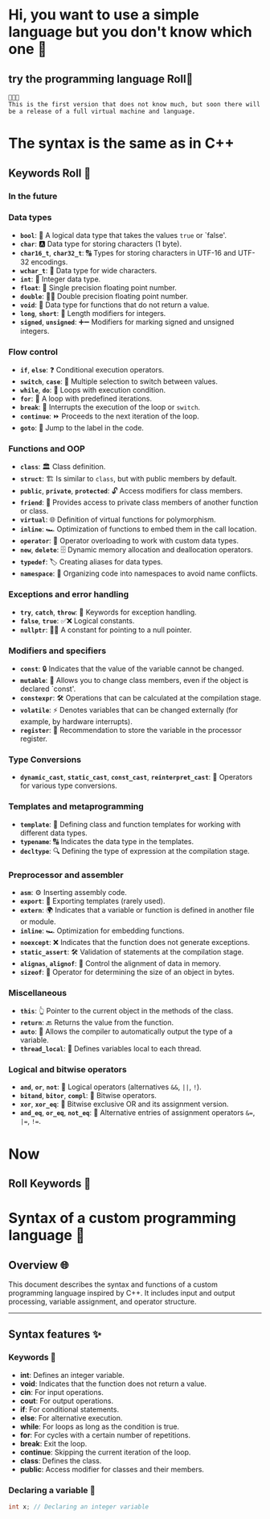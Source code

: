 # Hi, you want to use a simple language but you don't know which one 🌅

## try the programming language Roll🎂

```
🥳🥳🥳
This is the first version that does not know much, but soon there will be a release of a full virtual machine and language.
```

# The syntax is the same as in C++

## Keywords Roll 🎂
### In the future 
### Data types
- **`bool`**: 🔄 A logical data type that takes the values `true` or `false'.
- **`char`**: 🅰️ Data type for storing characters (1 byte).
- **`char16_t`**, **`char32_t`**: 🔠 Types for storing characters in UTF-16 and UTF-32 encodings.
- **`wchar_t`**: 🔡 Data type for wide characters.
- **`int`**: 🔢 Integer data type.
- **`float`**: 🌊 Single precision floating point number.
- **`double`**: 🌊🌊 Double precision floating point number.
- **`void`**: 🚫 Data type for functions that do not return a value.
- **`long`**, **`short`**: 📏 Length modifiers for integers.
- **`signed`**, **`unsigned`**: ➕➖ Modifiers for marking signed and unsigned integers.

### Flow control
- **`if`**, **`else`**: ❓ Conditional execution operators.
- **`switch`**, **`case`**: 🔀 Multiple selection to switch between values.
- **`while`**, **`do`**: 🔁 Loops with execution condition.
- **`for`**: 🔄 A loop with predefined iterations.
- **`break`**: 🛑 Interrupts the execution of the loop or `switch`.
- **`continue`**: ⏩ Proceeds to the next iteration of the loop.
- **`goto`**: 🚦 Jump to the label in the code.

### Functions and OOP
- **`class`**: 🏛 Class definition.
- **`struct`**: 🏗 Is similar to `class`, but with public members by default.
- **`public`**, **`private`**, **`protected`**: 🔓 Access modifiers for class members.
- **`friend`**: 👫 Provides access to private class members of another function or class.
- **`virtual`**: 🌐 Definition of virtual functions for polymorphism.
- **`inline`**: 🏎 Optimization of functions to embed them in the call location.
- **`operator`**: 🔧 Operator overloading to work with custom data types.
- **`new`**, **`delete`**: 🗄 Dynamic memory allocation and deallocation operators.
- **`typedef`**: 🏷 Creating aliases for data types.
- **`namespace`**: 🌌 Organizing code into namespaces to avoid name conflicts.

### Exceptions and error handling
- **`try`**, **`catch`**, **`throw`**: 🛑 Keywords for exception handling.
- **`false`**, **`true`**: ✅❌ Logical constants.
- **`nullptr`**: 🚫🔗 A constant for pointing to a null pointer.

### Modifiers and specifiers
- **`const`**: 🔒 Indicates that the value of the variable cannot be changed.
- **`mutable`**: 🔄 Allows you to change class members, even if the object is declared `const'.
- **`constexpr`**: 🛠 Operations that can be calculated at the compilation stage.
- **`volatile`**: ⚡ Denotes variables that can be changed externally (for example, by hardware interrupts).
- **`register`**: 🚀 Recommendation to store the variable in the processor register.

### Type Conversions
- **`dynamic_cast`**, **`static_cast`**, **`const_cast`**, **`reinterpret_cast`**: 🔄 Operators for various type conversions.

### Templates and metaprogramming
- **`template`**: 📝 Defining class and function templates for working with different data types.
- **`typename`**: 🔠 Indicates the data type in the templates.
- **`decltype`**: 🔍 Defining the type of expression at the compilation stage.

### Preprocessor and assembler
- **`asm`**: ⚙️ Inserting assembly code.
- **`export`**: 🚢 Exporting templates (rarely used).
- **`extern`**: 🌍 Indicates that a variable or function is defined in another file or module.
- **`inline`**: 🏎 Optimization for embedding functions.
- **`noexcept`**: ❌ Indicates that the function does not generate exceptions.
- **`static_assert`**: 🛠 Validation of statements at the compilation stage.
- **`alignas`**, **`alignof`**: 📐 Control the alignment of data in memory.
- **`sizeof`**: 📏 Operator for determining the size of an object in bytes.

### Miscellaneous
- **`this`**: 👆 Pointer to the current object in the methods of the class.
- **`return`**: 🔙 Returns the value from the function.
- **`auto`**: 🤖 Allows the compiler to automatically output the type of a variable.
- **`thread_local`**: 🧵 Defines variables local to each thread.

### Logical and bitwise operators
- **`and`**, **`or`**, **`not`**: 🔗 Logical operators (alternatives `&&`, `||`, `!`).
- **`bitand`**, **`bitor`**, **`compl`**: 🔧 Bitwise operators.
- **`xor`**, **`xor_eq`**: 🔄 Bitwise exclusive OR and its assignment version.
- **`and_eq`**, **`or_eq`**, **`not_eq`**: 🔄 Alternative entries of assignment operators `&=`, `|=`, `!=`.

# Now 
## Roll Keywords 🎂

# Syntax of a custom programming language 📜

## Overview 🌐
This document describes the syntax and functions of a custom programming language inspired by C++. It includes input and output processing, variable assignment, and operator structure.

---

## Syntax features ✨

### Keywords 🔑
- **int**: Defines an integer variable.
- **void**: Indicates that the function does not return a value.
- **cin**: For input operations.
- **cout**: For output operations.
- **if**: For conditional statements.
- **else**: For alternative execution.
- **while**: For loops as long as the condition is true.
- **for**: For cycles with a certain number of repetitions.
- **break**: Exit the loop.
- **continue**: Skipping the current iteration of the loop.
- **class**: Defines the class.
- **public**: Access modifier for classes and their members.

### Declaring a variable 🔄
```cpp
int x; // Declaring an integer variable
```
